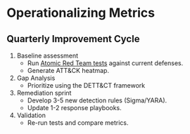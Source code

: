 # Operationalizing Metrics

## Quarterly Improvement Cycle

1. Baseline assessment
   * Run [Atomic Red Team tests](https://atomicredteam.io/) against current defenses.
   * Generate ATT&CK heatmap.
2. Gap Analysis
   * Prioritize using the DETT&CT framework
3. Remediation sprint
   * Develop 3-5 new detection rules (Sigma/YARA).
   * Update 1-2 response playbooks.
4. Validation
   * Re-run tests and compare metrics.
